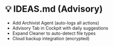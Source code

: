 # 💡 IDEAS.md (Advisory)
- Add Archivist Agent (auto-logs all actions)
- Advisory Tab in Cockpit with daily suggestions
- Expand Cleaner to auto-detect file types
- Cloud backup integration (encrypted)
